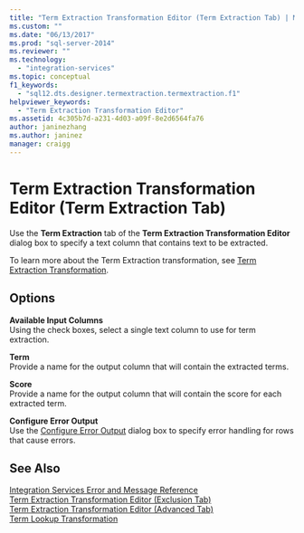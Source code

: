 ```yaml
---
title: "Term Extraction Transformation Editor (Term Extraction Tab) | Microsoft Docs"
ms.custom: ""
ms.date: "06/13/2017"
ms.prod: "sql-server-2014"
ms.reviewer: ""
ms.technology: 
  - "integration-services"
ms.topic: conceptual
f1_keywords: 
  - "sql12.dts.designer.termextraction.termextraction.f1"
helpviewer_keywords: 
  - "Term Extraction Transformation Editor"
ms.assetid: 4c305b7d-a231-4d03-a09f-8e2d6564fa76
author: janinezhang
ms.author: janinez
manager: craigg
---
```

# Term Extraction Transformation Editor (Term Extraction Tab)
  Use the **Term Extraction** tab of the **Term Extraction Transformation Editor** dialog box to specify a text column that contains text to be extracted.  
  
 To learn more about the Term Extraction transformation, see [Term Extraction Transformation](data-flow/transformations/term-extraction-transformation.md).  
  
## Options  
 **Available Input Columns**  
 Using the check boxes, select a single text column to use for term extraction.  
  
 **Term**  
 Provide a name for the output column that will contain the extracted terms.  
  
 **Score**  
 Provide a name for the output column that will contain the score for each extracted term.  
  
 **Configure Error Output**  
 Use the [Configure Error Output](../../2014/integration-services/configure-error-output.md) dialog box to specify error handling for rows that cause errors.  
  
## See Also  
 [Integration Services Error and Message Reference](../../2014/integration-services/integration-services-error-and-message-reference.md)   
 [Term Extraction Transformation Editor &#40;Exclusion Tab&#41;](../../2014/integration-services/term-extraction-transformation-editor-exclusion-tab.md)   
 [Term Extraction Transformation Editor &#40;Advanced Tab&#41;](../../2014/integration-services/term-extraction-transformation-editor-advanced-tab.md)   
 [Term Lookup Transformation](data-flow/transformations/lookup-transformation.md)  
  
  
